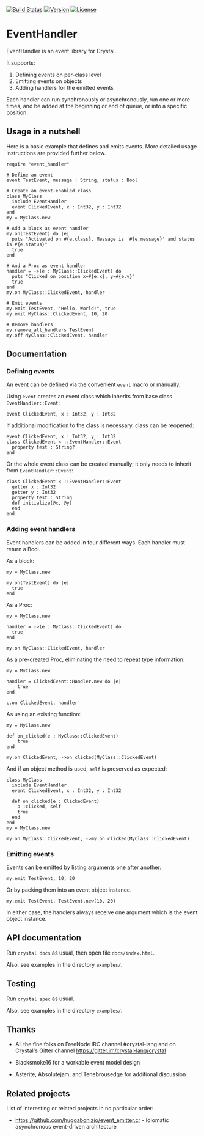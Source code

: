 [![Build Status](https://travis-ci.com/crystallabs/event_handler.svg?branch=master)](https://travis-ci.com/crystallabs/event_handler)
[![Version](https://img.shields.io/github/tag/crystallabs/event_handler.svg?maxAge=360)](https://github.com/crystallabs/event_handler/releases/latest)
[![License](https://img.shields.io/github/license/crystallabs/event_handler.svg)](https://github.com/crystallabs/event_handler/blob/master/LICENSE)

# EventHandler

EventHandler is an event library for Crystal.

It supports:

1. Defining events on per-class level
1. Emitting events on objects
1. Adding handlers for the emitted events

Each handler can run synchronously or asynchronously, run one or more times,
and be added at the beginning or end of queue, or into a specific position.

## Usage in a nutshell

Here is a basic example that defines and emits events. More detailed usage instructions are provided further below.

```crystal
require "event_handler"

# Define an event
event TestEvent, message : String, status : Bool

# Create an event-enabled class
class MyClass
  include EventHandler
  event ClickedEvent, x : Int32, y : Int32
end
my = MyClass.new

# Add a block as event handler
my.on(TestEvent) do |e|
  puts "Activated on #{e.class}. Message is '#{e.message}' and status is #{e.status}"
  true
end

# And a Proc as event handler
handler = ->(e : MyClass::ClickedEvent) do
  puts "Clicked on position x=#{e.x}, y=#{e.y}"
  true
end
my.on MyClass::ClickedEvent, handler

# Emit events
my.emit TestEvent, "Hello, World!", true
my.emit MyClass::ClickedEvent, 10, 20

# Remove handlers
my.remove_all_handlers TestEvent
my.off MyClass::ClickedEvent, handler
```

## Documentation

### Defining events

An event can be defined via the convenient `event` macro or manually.

Using `event` creates an event class which inherits from base class `EventHandler::Event`:

```crystal
event ClickedEvent, x : Int32, y : Int32
```

If additional modification to the class is necessary, class can be reopened:

```crystal
event ClickedEvent, x : Int32, y : Int32
class ClickedEvent < ::EventHandler::Event
  property test : String?
end
```

Or the whole event class can be created manually; it only needs to inherit from `EventHandler::Event`:

```crystal
class ClickedEvent < ::EventHandler::Event
  getter x : Int32
  getter y : Int32
  property test : String
  def initialize(@x, @y)
  end
end
```

### Adding event handlers

Event handlers can be added in four different ways. Each handler must return a Bool.

As a block:

```crystal
my = MyClass.new

my.on(TestEvent) do |e|
  true
end
```

As a Proc:

```crystal
my = MyClass.new

handler = ->(e : MyClass::ClickedEvent) do
  true
end

my.on MyClass::ClickedEvent, handler
```

As a pre-created Proc, eliminating the need to repeat type information:

```crystal
my = MyClass.new

handler = ClickedEvent::Handler.new do |e|
	true
end

c.on ClickedEvent, handler
```

As using an existing function:

```crystal
my = MyClass.new

def on_clicked(e : MyClass::ClickedEvent)
	true
end

my.on ClickedEvent, ->on_clicked(MyClass::ClickedEvent)
```

And if an object method is used, `self` is preserved as expected:

```crystal
class MyClass
  include EventHandler
  event ClickedEvent, x : Int32, y : Int32

  def on_clicked(e : ClickedEvent)
    p :clicked, self
    true
  end
end
my = MyClass.new

my.on MyClass::ClickedEvent, ->my.on_clicked(MyClass::ClickedEvent)
```

### Emitting events

Events can be emitted by listing arguments one after another:

```crystal
my.emit TestEvent, 10, 20
```

Or by packing them into an event object instance.

```crystal
my.emit TestEvent, TestEvent.new(10, 20)
```

In either case, the handlers always receive one argument which is the event object instance.

## API documentation

Run `crystal docs` as usual, then open file `docs/index.html`.

Also, see examples in the directory `examples/`.

## Testing

Run `crystal spec` as usual.

Also, see examples in the directory `examples/`.

## Thanks

* All the fine folks on FreeNode IRC channel #crystal-lang and on Crystal's Gitter channel https://gitter.im/crystal-lang/crystal

* Blacksmoke16 for a workable event model design

* Asterite, Absolutejam, and Tenebrousedge for additional discussion

## Related projects

List of interesting or related projects in no particular order:

- https://github.com/hugoabonizio/event_emitter.cr - Idiomatic asynchronous event-driven architecture
